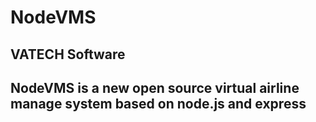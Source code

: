 # NodeVMS
VATECH Software
---
NodeVMS is a new open source virtual airline manage system based on node.js and express
---

